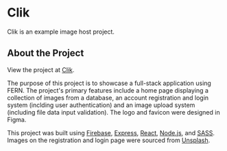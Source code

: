 # Clik

Clik is an example image host project.

## About the Project

View the project at [Clik](https://clik-gallery-portfolio.onrender.com/).

The purpose of this project is to showcase a full-stack application using FERN. The project's primary features include a home page displaying a collection of images from a database, an account registration and login system (inclding user authentication) and an image upload system (including file data input validation). The logo and favicon were designed in Figma.

This project was built using [Firebase](https://firebase.google.com/), [Express](https://expressjs.com/), [React](https://react.dev/), [Node.js](https://nodejs.org/en), and [SASS](https://sass-lang.com/). Images on the registration and login page were sourced from [Unsplash](https://unsplash.com/).
